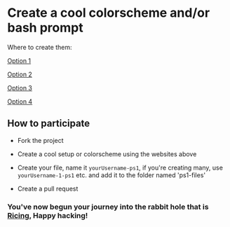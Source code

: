 # Create a cool colorscheme and/or bash prompt

Where to create them:

[Option 1](http://bashrcgenerator.com/)

[Option 2](https://omar.io/ps1gen/)

[Option 3](http://ezprompt.net/)

[Option 4](https://www.kirsle.net/wizards/ps1.html)

## How to participate

* Fork the project

* Create a cool setup or colorscheme using the websites above

* Create your file, name it `yourUsername-ps1`, if you're creating many, use `yourUsername-1-ps1` etc. and add it to the folder named 'ps1-files'

* Create a pull request

### You've now begun your journey into the rabbit hole that is [Ricing](https://wiki.installgentoo.com/index.php/GNU/Linux_ricing), Happy hacking!
